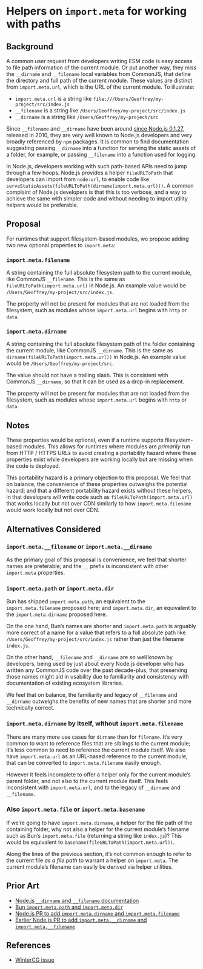 # Helpers on `import.meta` for working with paths

## Background

A common user request from developers writing ESM code is easy access to file path information of the current module. Or put another way, they miss the `__dirname` and `__filename` local variables from CommonJS, that define the directory and full path of the current module. These values are distinct from `import.meta.url`, which is the URL of the current module. To illustrate:

- `import.meta.url` is a string like `file:///Users/Geoffrey/my-project/src/index.js`
- `__filename` is a string like `/Users/Geoffrey/my-project/src/index.js`
- `__dirname` is a string like `/Users/Geoffrey/my-project/src`

Since `__filename` and `__dirname` have been around [since Node.js 0.1.27](https://nodejs.org/api/modules.html#__dirname), released in 2010, they are very well known to Node.js developers and very broadly referenced by `npm` packages. It is common to find documentation suggesting passing `__dirname` into a function for serving the static assets of a folder, for example, or passing `__filename` into a function used for logging.

In Node.js, developers working with such path-based APIs need to jump through a few hoops. Node.js provides a helper `fileURLToPath` that developers can import from `node:url`, to enable code like `serveStaticAssets(fileURLToPath(dirname(import.meta.url)))`. A common complaint of Node.js developers is that this is too verbose, and a way to achieve the same with simpler code and without needing to import utility helpers would be preferable.

## Proposal

For runtimes that support filesystem-based modules, we propose adding two new optional properties to `import.meta`:

### `import.meta.filename`

A string containing the full absolute filesystem path to the current module, like CommonJS `__filename`. This is the same as `fileURLToPath(import.meta.url)` in Node.js. An example value would be `/Users/Geoffrey/my-project/src/index.js`.

The property will not be present for modules that are not loaded from the filesystem, such as modules whose `import.meta.url` begins with `http` or `data`.

### `import.meta.dirname`

A string containing the full absolute filesystem path of the folder containing the current module, like CommonJS `__dirname`. This is the same as `dirname(fileURLToPath(import.meta.url))` in Node.js. An example value would be `/Users/Geoffrey/my-project/src`.

The value should not have a trailing slash. This is consistent with CommonJS `__dirname`, so that it can be used as a drop-in replacement.

The property will not be present for modules that are not loaded from the filesystem, such as modules whose `import.meta.url` begins with `http` or `data`.

## Notes

These properties would be optional, even if a runtime supports filesystem-based modules. This allows for runtimes where modules are _primarily_ run from HTTP / HTTPS URLs to avoid creating a portability hazard where these properties exist while developers are working locally but are missing when the code is deployed.

This portability hazard is a primary objection to this proposal. We feel that on balance, the convenience of these properties outweighs the potential hazard; and that a different portability hazard exists without these helpers, in that developers will write code such as `fileURLToPath(import.meta.url)` that works locally but not over CDN similarly to how `import.meta.filename` would work locally but not over CDN.

## Alternatives Considered

### `import.meta.__filename` or `import.meta.__dirname`

As the primary goal of this proposal is convenience, we feel that shorter names are preferable; and the `__` prefix is inconsistent with other `import.meta` properties.

### `import.meta.path` or `import.meta.dir`

Bun has shipped `import.meta.path`, an equivalent to the `import.meta.filename` proposed here; and `import.meta.dir`, an equivalent to the `import.meta.dirname` proposed here.

On the one hand, Bun’s names are shorter and `import.meta.path` is arguably more correct of a name for a value that refers to a full absolute path like `/Users/Geoffrey/my-project/src/index.js` rather than just the filename `index.js`.

On the other hand, `__filename` and `__dirname` are _so_ well known by developers, being used by just about every Node.js developer who has written any CommonJS code over the past decade-plus, that preserving those names might aid in usability due to familiarity and consistency with documentation of existing ecosystem libraries.

We feel that on balance, the familiarity and legacy of `__filename` and `__dirname` outweighs the benefits of new names that are shorter and more technically correct.

### `import.meta.dirname` by itself, without `import.meta.filename`

There are many more use cases for `dirname` than for `filename`. It’s very common to want to reference files that are siblings to the current module; it’s less common to need to reference the current module itself. We also have `import.meta.url` as an URL-based reference to the current module, that can be converted to `import.meta.filename` easily enough.

However it feels incomplete to offer a helper only for the current module’s parent folder, and not also to the current module itself. This feels inconsistent with `import.meta.url`, and to the legacy of `__dirname` and `__filename`.

### Also `import.meta.file` or `import.meta.basename`

If we’re going to have `import.meta.dirname`, a helper for the file path of the containing folder, why not also a helper for the current module’s filename such as Bun’s `import.meta.file` (returning a string like `index.js`)? This would be equivalent to `basename(fileURLToPath(import.meta.url))`.

Along the lines of the previous section, it’s not common enough to refer to the current file _as a file path_ to warrant a helper on `import.meta`. The current module’s filename can easily be derived via helper utilities.

## Prior Art

- [Node.js `__dirname` and `__filename` documentation](https://nodejs.org/api/modules.html#__dirname)
- [Bun `import.meta.path` and `import.meta.dir`](https://bun.sh/docs/api/import-meta)
- [Node.js PR to add `import.meta.dirname` and `import.meta.filename`](https://github.com/nodejs/node/pull/48740)
- [Earlier Node.js PR to add `import.meta.__dirname` and `import.meta.__filename`](https://github.com/nodejs/node/pull/39147)

## References

- [WinterCG issue](https://github.com/wintercg/proposal-common-minimum-api/issues/50)
